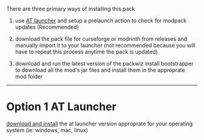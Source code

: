 
There are three primary ways of installing this pack

1. use [AT launcher](https://atlauncher.com/) and setup a prelaunch action to check for modpack updates (Recommended)

2. download the pack file for curseforge or modrinth from releases and manually import it to your launcher (not recommended because you will have to repeat this process anytime the pack is updated)

3. download and run the latest version of the packwiz install bootstrapper to download all the mod's jar files and install them in the approprate mod folder

---
# Option 1 AT Launcher

[download and install](https://atlauncher.com/downloads) the at launcher version approprate for your operating system (ie: windows, mac, linux)



